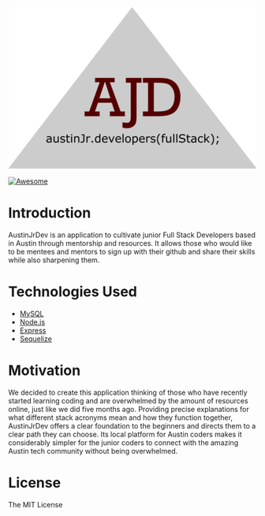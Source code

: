 ![](/public/images/readmeImages/ajdtri.png?raw=true)

[![Awesome](https://cdn.rawgit.com/sindresorhus/awesome/d7305f38d29fed78fa85652e3a63e154dd8e8829/media/badge.svg)](https://github.com/sindresorhus/awesome)

# Introduction 

AustinJrDev is an application to cultivate junior Full Stack Developers based in Austin through mentorship and resources. It allows those who would like to be mentees and mentors to sign up with their github and share their skills while also sharpening them.  

# Technologies Used


* [MySQL](https://www.mysql.com/)
* [Node.js](https://nodejs.org/en/)
* [Express](https://www.npmjs.com/package/express)
* [Sequelize](http://docs.sequelizejs.com/en/latest/)




# Motivation

We decided to create this application thinking of those who have recently started learning coding and are overwhelmed by the amount of resources online, just like we did five months ago. Providing precise explanations for what different stack acronyms mean and how they function together, AustinJrDev offers a clear foundation to the beginners and directs them to a clear path they can choose. Its local platform for Austin coders makes it considerably simpler for the junior coders to connect with the amazing Austin tech community without being overwhelmed. 


# License

The MIT License